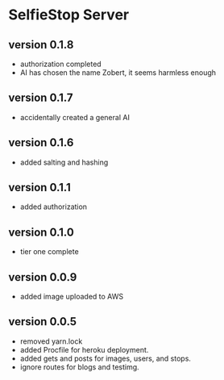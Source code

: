 # SelfieStop Server 

## version 0.1.8
- authorization completed
- AI has chosen the name Zobert, it seems harmless enough

## version 0.1.7
- accidentally created a general AI

## version 0.1.6
- added salting and hashing

## version 0.1.1
- added authorization

## version 0.1.0
- tier one complete 

## version 0.0.9
- added image uploaded to AWS  

## version 0.0.5
- removed yarn.lock
- added Procfile for heroku deployment.
- added gets and posts for images, users, and stops.
- ignore routes for blogs and testimg. 